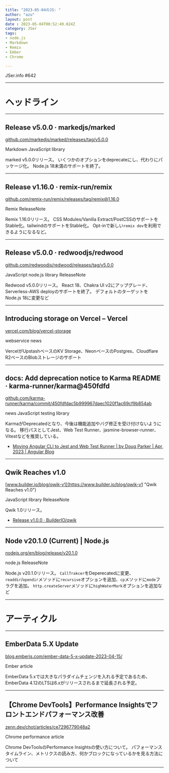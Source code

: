```yaml
---
title: "2023-05-04のJS: "
author: "azu"
layout: post
date : 2023-05-04T00:52:49.024Z
category: JSer
tags:
- node.js
- Markdown
- Remix
- Ember
- Chrome

---
```


JSer.info #642

----

<h1 class="site-genre">ヘッドライン</h1>

----

## Release v5.0.0 · markedjs/marked
[github.com/markedjs/marked/releases/tag/v5.0.0](https://github.com/markedjs/marked/releases/tag/v5.0.0 "Release v5.0.0 · markedjs/marked")
<p class="jser-tags jser-tag-icon"><span class="jser-tag">Markdown</span> <span class="jser-tag">JavaScript</span> <span class="jser-tag">library</span></p>

marked v5.0.0リリース。
いくつかのオプションをdeprecateにし、代わりにパッケージ化。
Node.js 18未満のサポートを終了。


----

## Release v1.16.0 · remix-run/remix
[github.com/remix-run/remix/releases/tag/remix@1.16.0](https://github.com/remix-run/remix/releases/tag/remix@1.16.0 "Release v1.16.0 · remix-run/remix")
<p class="jser-tags jser-tag-icon"><span class="jser-tag">Remix</span> <span class="jser-tag">ReleaseNote</span></p>

Remix 1.16.0リリース。
CSS Modules/Vanilla Extract/PostCSSのサポートをStable化。tailwindのサポートをStable化。
Opt-inで新しい`remix dev`を利用できるようになるなど。


----

## Release v5.0.0 · redwoodjs/redwood
[github.com/redwoodjs/redwood/releases/tag/v5.0.0](https://github.com/redwoodjs/redwood/releases/tag/v5.0.0 "Release v5.0.0 · redwoodjs/redwood")
<p class="jser-tags jser-tag-icon"><span class="jser-tag">JavaScript</span> <span class="jser-tag">node.js</span> <span class="jser-tag">library</span> <span class="jser-tag">ReleaseNote</span></p>

Redwood v5.0.0リリース。
React 18、Chakra UI v2にアップグレード、Serverless-AWS deployのサポートを終了。
デフォルトのターゲットをNode.js 18に変更など


----

## Introducing storage on Vercel – Vercel
[vercel.com/blog/vercel-storage](https://vercel.com/blog/vercel-storage "Introducing storage on Vercel – Vercel")
<p class="jser-tags jser-tag-icon"><span class="jser-tag">webservice</span> <span class="jser-tag">news</span></p>

VercelがUpstashベースのKV Storage、NeonベースのPostgres、Cloudflare R2ベースのBlobストレージのサポート


----

## docs: Add deprecation notice to Karma README · karma-runner/karma@450fdfd
[github.com/karma-runner/karma/commit/450fdfdac5b999967daec1020f1ac69cf9b854ab](https://github.com/karma-runner/karma/commit/450fdfdac5b999967daec1020f1ac69cf9b854ab "docs: Add deprecation notice to Karma README · karma-runner/karma@450fdfd")
<p class="jser-tags jser-tag-icon"><span class="jser-tag">news</span> <span class="jser-tag">JavaScript</span> <span class="jser-tag">testing</span> <span class="jser-tag">library</span></p>

KarmaがDeprecatedとなり、今後は機能追加やバグ修正を受け付けないようになる。
移行パスとしてJest、Web Test Runner、jasmine-browser-runner、Vitestなどを推奨している。

- [Moving Angular CLI to Jest and Web Test Runner | by Doug Parker | Apr, 2023 | Angular Blog](https://blog.angular.io/moving-angular-cli-to-jest-and-web-test-runner-ef85ef69ceca "Moving Angular CLI to Jest and Web Test Runner | by Doug Parker | Apr, 2023 | Angular Blog")

----

## Qwik Reaches v1.0
[www.builder.io/blog/qwik-v1](https://www.builder.io/blog/qwik-v1 "Qwik Reaches v1.0")
<p class="jser-tags jser-tag-icon"><span class="jser-tag">JavaScript</span> <span class="jser-tag">library</span> <span class="jser-tag">ReleaseNote</span></p>

Qwik 1.0リリース。

- [Release v1.0.0 · BuilderIO/qwik](https://github.com/BuilderIO/qwik/releases/tag/v1.0.0 "Release v1.0.0 · BuilderIO/qwik")

----

## Node v20.1.0 (Current) | Node.js
[nodejs.org/en/blog/release/v20.1.0](https://nodejs.org/en/blog/release/v20.1.0 "Node v20.1.0 (Current) | Node.js")
<p class="jser-tags jser-tag-icon"><span class="jser-tag">node.js</span> <span class="jser-tag">ReleaseNote</span></p>

Node.js v20.1.0リリース。
`CallTrakcer`をDeperecatedに変更、`readdir`/`opendir`メソッドに`recursive`オプションを追加、`cp`メソッドに`mode`フラグを追加。
`http.createServer`メソッドに`highWaterMark`オプションを追加など


----
<h1 class="site-genre">アーティクル</h1>

----

## EmberData 5.X Update
[blog.emberjs.com/ember-data-5-x-update-2023-04-15/](https://blog.emberjs.com/ember-data-5-x-update-2023-04-15/ "EmberData 5.X Update")
<p class="jser-tags jser-tag-icon"><span class="jser-tag">Ember</span> <span class="jser-tag">article</span></p>

EmberData 5.xでは大きなパラダイムチェンジを入れる予定であるため、EmberData 4.12のLTSは6.xがリリースされるまで延長される予定。


----

## 【Chrome DevTools】Performance Insightsでフロントエンドパフォーマンス改善
[zenn.dev/chot/articles/ce7296779048a2](https://zenn.dev/chot/articles/ce7296779048a2 "【Chrome DevTools】Performance Insightsでフロントエンドパフォーマンス改善")
<p class="jser-tags jser-tag-icon"><span class="jser-tag">Chrome</span> <span class="jser-tag">performance</span> <span class="jser-tag">article</span></p>

Chrome DevToolsのPerformance Insightsの使い方について。
パフォーマンスタイムライン、メトリクスの読み方、何かブロックになっているかを見る方法について


----
